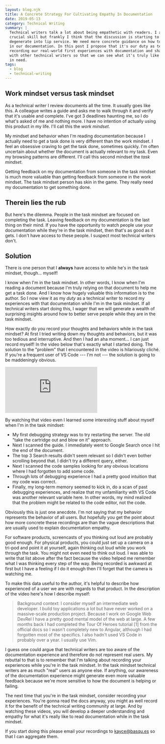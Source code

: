 ```yaml
---
layout: blog.njk
title: A Concrete Strategy For Cultivating Empathy In Documentation
date: 2019-05-13
category: Technical Writing
summary: |
  Technical writers talk a lot about being empathetic with readers. I agree that it's a 
  crucial skill but frankly I think that the discussion is starting to
  degenerate into lip service. We need more concrete guidance on how to cultivate empathy
  in our documentation. In this post I propose that it's our duty as technical writers to start
  recording our real-world first experiences with documentation and share these recordings
  with other technical writers so that we can see what it's truly like to use documentation when
  in need.
tags:
  - blog
  - technical-writing
---
```


<h2 id="mindsets">Work mindset versus task mindset</h2>

As a technical writer I review documents all the time. It usually goes like this. A colleague
writes a guide and asks me to walk through it and verify that it's usable and complete. I've got
3 deadlines haunting me, so I do what's asked of me and nothing more. I have no intention of
actually using this product in my life. I'll call this the *work mindset*.

My mindset and behavior when I'm reading documentation because I actually need to get a task done
is very different than the work mindset. I feel an obsessive craving to get the task done, 
sometimes quickly. I'm often uncertain about whether the document is actually relevant to my
task. Even my browsing patterns are different. I'll call this second mindset the *task mindset*.

Getting feedback on my documentation from someone in the task mindset is much more valuable
than getting feedback from someone in the work mindset. The task mindset person has skin in the
game. They really need my documentation to get something done.

<h2 id="problem">Therein lies the rub</h2>

But here's the dilemma. People in the task mindset are focused on completing the task.
Leaving feedback on my documentation is the last thing on their mind.
If you have the opportunity to watch people use your documentation while they're in the task
mindset, then that's as good as it gets. I don't have access to these people. I suspect most
technical writers don't.

<h2 id="solution">Solution</h2>

There is one person that I **always** have access to while he's in the task mindset,
though... myself!

I know when I'm in the task mindset. In other words, I know when I'm reading a document because
I'm truly relying on that document to help me get a task done. And I know how hugely valuable this
information is to the author. So I now view it as my *duty* as a technical writer to record my 
experiences with that documentation while I'm in the task mindset. If all technical writers start
doing this, I wager that we will generate a wealth of surprising insights around how to better serve
people while they are in the task mindset. 

How exactly do you record your thoughts and behaviors while in the task mindset? At first I tried
writing down my thoughts and behaviors, but it was too tedious and interruptive. And then I had an
aha moment... I can just record myself! In the video below that's exactly what I started doing. The
solution to the "problem" that I encountered in the video is hilariously cliché. If you're a
frequent user of VS Code --- I'm not --- the solution is going to be maddeningly obvious.

<div class="youtube--container">
  <iframe class="youtube--video"
          src="https://www.youtube.com/embed/8u1UyN_Yhfw?ecver=1"
          frameborder="0" allow="autoplay; encrypted-media" 
          allowfullscreen></iframe>
</div>

By watching that video even I learned some interesting stuff about myself when I'm in the task
mindset:

* My first debugging strategy was to try restarting the server. The old "take the cartridge out and
  blow on it" approach.
* Next I scanned the guide. I immediately went to Google Search once I hit the end of the document.
* The top 3 Search results didn't seem relevant so I didn't even bother scrolling beyond that. I
  didn't try a different query, either.
* Next I scanned the code samples looking for any obvious locations where I had forgotten to add
  some code.
* Through lots of debugging experience I had a pretty good intuition that my code was correct.
* Finally, my long-term memory seemed to kick in, do a scan of past debugging experiences,
  and realize that my unfamiliarity with VS Code was another relevant variable here. In other
  words, my mind realized that the problem might be related to the code editor, not the code.

Obviously this is just one anecdote. I'm not saying that my behavior represents the behavior
of all users. But hopefully you get the point about how more concrete these recordings
are than the vague descriptions that are usually used to explain documentation empathy.

For software products, screencasts of you thinking out loud are probably good enough. For physical
products, you could just set up a camera on a tri-pod and point it at yourself, again thinking
out loud while you work through the task. You might not even need to think out loud. I was able
to write that list above after the fact because the video helped me remember what I was thinking
every step of the way. Being recorded is awkward at first but I have a feeling if I do it enough
then I'll forget that the camera is watching me.

To make this data useful to the author, it's helpful to describe how experienced of a user we
are with regards to that product. In the description of the video here's how I describe myself:

<blockquote>
  Background context: I consider myself an intermediate web developer. I build toy applications
  a lot but have never worked on a massive-scale production project. Because I work on Google
  Web DevRel I have a pretty good mental model of the web at large. A few months back I had
  completed the Tour Of Heroes tutorial [1] from the official docs so I wasn't completely new
  to Angular, although I had forgotten most of the specifics. I also hadn't used VS Code in
  probably over a year. I usually use Vim.
</blockquote>

I guess one could argue that technical writers are too aware of the documentation experience and
therefore do not represent real users. My rebuttal to that is to remember that I'm talking about 
recording your experiences while you're in the task mindset. In the task mindset technical writers
are as much "real" users as anyone else. If anything, our awareness of the documentation
experience might generate even more valuable feedback because we're more sensitive to how
the document is helping or failing.

The next time that you're in the task mindset, consider recording your experiences. You're gonna
read the docs anyway, you might as well record it for the benefit of the technical writing
community at large. And by watching these videos, you will develop a deeper understanding and
empathy for what it's really like to read documentation while in the task mindset.

If you start doing this please email your recordings to kayce@basqu.es so that I can aggregate
them.
